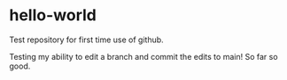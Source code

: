 # hello-world
Test repository for first time use of github. 

Testing my ability to edit a branch and commit the edits to main! So far so good. 
